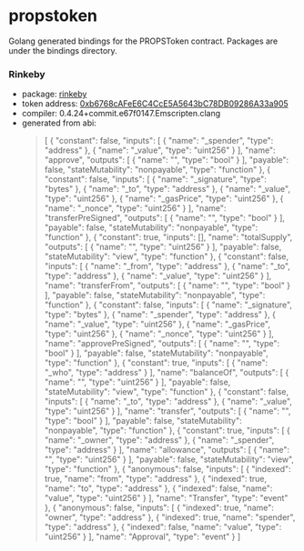 # propstoken

Golang generated bindings for the PROPSToken contract. Packages are under the bindings 
directory. 

### Rinkeby

- package: [rinkeby](https://github.com/PROPSProject/goprops-toolkit/tree/feature/balances-api-parallel/propstoken/bindings/rinkeby)
- token address: [0xb6768cAFeE6C4CcE5A5643bC78DB09286A33a905](https://rinkeby.etherscan.io/address/0xb6768cafee6c4cce5a5643bc78db09286a33a905)
- compiler: 0.4.24+commit.e67f0147.Emscripten.clang
- generated from abi: 
    > [
      	{
      		"constant": false,
      		"inputs": [
      			{
      				"name": "_spender",
      				"type": "address"
      			},
      			{
      				"name": "_value",
      				"type": "uint256"
      			}
      		],
      		"name": "approve",
      		"outputs": [
      			{
      				"name": "",
      				"type": "bool"
      			}
      		],
      		"payable": false,
      		"stateMutability": "nonpayable",
      		"type": "function"
      	},
      	{
      		"constant": false,
      		"inputs": [
      			{
      				"name": "_signature",
      				"type": "bytes"
      			},
      			{
      				"name": "_to",
      				"type": "address"
      			},
      			{
      				"name": "_value",
      				"type": "uint256"
      			},
      			{
      				"name": "_gasPrice",
      				"type": "uint256"
      			},
      			{
      				"name": "_nonce",
      				"type": "uint256"
      			}
      		],
      		"name": "transferPreSigned",
      		"outputs": [
      			{
      				"name": "",
      				"type": "bool"
      			}
      		],
      		"payable": false,
      		"stateMutability": "nonpayable",
      		"type": "function"
      	},
      	{
      		"constant": true,
      		"inputs": [],
      		"name": "totalSupply",
      		"outputs": [
      			{
      				"name": "",
      				"type": "uint256"
      			}
      		],
      		"payable": false,
      		"stateMutability": "view",
      		"type": "function"
      	},
      	{
      		"constant": false,
      		"inputs": [
      			{
      				"name": "_from",
      				"type": "address"
      			},
      			{
      				"name": "_to",
      				"type": "address"
      			},
      			{
      				"name": "_value",
      				"type": "uint256"
      			}
      		],
      		"name": "transferFrom",
      		"outputs": [
      			{
      				"name": "",
      				"type": "bool"
      			}
      		],
      		"payable": false,
      		"stateMutability": "nonpayable",
      		"type": "function"
      	},
      	{
      		"constant": false,
      		"inputs": [
      			{
      				"name": "_signature",
      				"type": "bytes"
      			},
      			{
      				"name": "_spender",
      				"type": "address"
      			},
      			{
      				"name": "_value",
      				"type": "uint256"
      			},
      			{
      				"name": "_gasPrice",
      				"type": "uint256"
      			},
      			{
      				"name": "_nonce",
      				"type": "uint256"
      			}
      		],
      		"name": "approvePreSigned",
      		"outputs": [
      			{
      				"name": "",
      				"type": "bool"
      			}
      		],
      		"payable": false,
      		"stateMutability": "nonpayable",
      		"type": "function"
      	},
      	{
      		"constant": true,
      		"inputs": [
      			{
      				"name": "_who",
      				"type": "address"
      			}
      		],
      		"name": "balanceOf",
      		"outputs": [
      			{
      				"name": "",
      				"type": "uint256"
      			}
      		],
      		"payable": false,
      		"stateMutability": "view",
      		"type": "function"
      	},
      	{
      		"constant": false,
      		"inputs": [
      			{
      				"name": "_to",
      				"type": "address"
      			},
      			{
      				"name": "_value",
      				"type": "uint256"
      			}
      		],
      		"name": "transfer",
      		"outputs": [
      			{
      				"name": "",
      				"type": "bool"
      			}
      		],
      		"payable": false,
      		"stateMutability": "nonpayable",
      		"type": "function"
      	},
      	{
      		"constant": true,
      		"inputs": [
      			{
      				"name": "_owner",
      				"type": "address"
      			},
      			{
      				"name": "_spender",
      				"type": "address"
      			}
      		],
      		"name": "allowance",
      		"outputs": [
      			{
      				"name": "",
      				"type": "uint256"
      			}
      		],
      		"payable": false,
      		"stateMutability": "view",
      		"type": "function"
      	},
      	{
      		"anonymous": false,
      		"inputs": [
      			{
      				"indexed": true,
      				"name": "from",
      				"type": "address"
      			},
      			{
      				"indexed": true,
      				"name": "to",
      				"type": "address"
      			},
      			{
      				"indexed": false,
      				"name": "value",
      				"type": "uint256"
      			}
      		],
      		"name": "Transfer",
      		"type": "event"
      	},
      	{
      		"anonymous": false,
      		"inputs": [
      			{
      				"indexed": true,
      				"name": "owner",
      				"type": "address"
      			},
      			{
      				"indexed": true,
      				"name": "spender",
      				"type": "address"
      			},
      			{
      				"indexed": false,
      				"name": "value",
      				"type": "uint256"
      			}
      		],
      		"name": "Approval",
      		"type": "event"
      	}
      ]